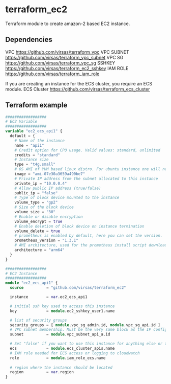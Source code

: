 # terraform_ec2

Terraform module to create amazon-2 based EC2 instance.

## Dependencies

VPC <https://github.com/virsas/terraform_vpc>
VPC SUBNET <https://github.com/virsas/terraform_vpc_subnet>
VPC SG <https://github.com/virsas/terraform_vpc_sg>
SSHKEY <https://github.com/virsas/terraform_ec2_sshkey>
IAM ROLE <https://github.com/virsas/terraform_iam_role>

If you are creating an instance for the ECS cluster, you require an ECS module.
ECS Cluster <https://github.com/virsas/terraform_ecs_cluster>

## Terraform example

``` terraform
##################
# EC2 Variable
##################
variable "ec2_ecs_api1" { 
  default = {
    # Name of the instance
    name = "api1"
    # Credit option for CPU usage. Valid values: standard, unlimited
    credits = "standard"
    # Instance size
    type = "t4g.small"
    # OS AMI of YUM based linux distro. For ubuntu instance one will need to change the user_data within main.tf
    image = "ami-07e30a3659a490be7"
    # Private IP address from the subnet allocated to this instance
    private_ip = "10.0.0.4"
    # Allow public IP address (true/false)
    public_ip = "false"
    # Type of block device mounted to the instance
    volume_type = "gp2"
    # Size of the block device
    volume_size = "30"
    # Enable or disable encryption
    volume_encrypt = true
    # Enable deletion of block device on instance termination
    volume_delete = true
    # prometheus is enabled by default, here you can set the version.
    prometheus_version = "1.3.1"
    # AMI architecture, used for the prometheus install script download
    architecture = "arm64"
  } 
}

##################
# EC2 Instance
##################
module "ec2_ecs_api1" {
  source          = "github.com/virsas/terraform_ec2"

  instance        = var.ec2_ecs_api1

  # initial ssh key used to access this instance
  key             = module.ec2_sshkey_user1.name

  # list of security groups
  security_groups = [ module.vpc_sg_admin.id, module.vpc_sg_api.id ]
  # VPC subnet membership. Must be the very same block as the IP configuration of the private_ip
  subnet          = module.vpc_subnet_api_a.id

  # Set "false" if you want to use this instance for anything else or the name of the ECS cluster
  ecs             = module.ecs_cluster_apis.name
  # IAM role needed for ECS access or logging to cloudwatch
  role            = module.iam_role_ecs.name
  
  # region where the instance should be located
  region          = var.region
}
```

